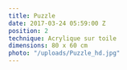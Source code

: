 ```yaml
---
title: Puzzle
date: 2017-03-24 05:59:00 Z
position: 2
technique: Acrylique sur toile
dimensions: 80 x 60 cm
photo: "/uploads/Puzzle_hd.jpg"
---
```


